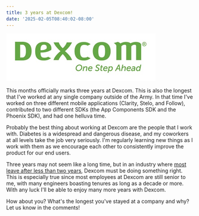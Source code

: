 ```yaml
---
title: 3 years at Dexcom!
date: '2025-02-05T08:40:02-08:00'
---
```

![Dexcom Logo](/assets/images/dexcom.jpg)

This months officially marks three years at Dexcom.  This is also the longest that I've worked at any single company outside of the Army. In that time I've worked on three different mobile applications (Clarity, Stelo, and Follow), contributed to two different SDKs (the App Components SDK and the Phoenix SDK), and had one helluva time. 

Probably the best thing about working at Dexcom are the people that I work with.  Diabetes is a widespread and dangerous disease, and my coworkers at all levels take the job very seriously.  I'm regularly learning new things as I work with them as we encourage each other to consistently improve the product for our end users.

Three years may not seem like a long time, but in an industry where [most leave after less than two years](https://www.zippia.com/software-engineer-jobs/demographics/), Dexcom must be doing something right.  This is especially true since most employees at Dexcom are still senior to me, with many engineers boasting tenures as long as a decade or more. With any luck I'll be able to enjoy many more years with Dexcom.

How about you?  What's the longest you've stayed at a company and why?  Let us know in the comments!
